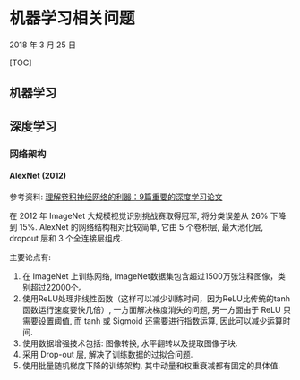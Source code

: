 # 机器学习相关问题

2018 年 3 月 25 日

[TOC]



## 机器学习



## 深度学习

### 网络架构

#### AlexNet (2012)

参考资料: [理解卷积神经网络的利器：9篇重要的深度学习论文](https://mp.weixin.qq.com/s/yf7gnKNqQnPSNAMTZmCuqA)

在 2012 年 ImageNet 大规模视觉识别挑战赛取得冠军, 将分类误差从 26% 下降到 15%. AlexNet 的网络结构相对比较简单, 它由 5 个卷积层, 最大池化层, dropout 层和 3 个全连接层组成.

主要论点有:

1.  在 ImageNet 上训练网络, ImageNet数据集包含超过1500万张注释图像，类别超过22000个。
2.  使用ReLU处理非线性函数（这样可以减少训练时间，因为ReLU比传统的tanh函数运行速度要快几倍）, 一方面解决梯度消失的问题, 另一方面由于 ReLU 只需要设置阈值, 而 tanh 或 Sigmoid 还需要进行指数运算, 因此可以减少运算时间.
3.  使用数据增强技术包括: 图像转换, 水平翻转以及提取图像子块.
4.  采用 Drop-out 层, 解决了训练数据的过拟合问题.
5.  使用批量随机梯度下降的训练架构, 其中动量和权重衰减都有固定的具体值.

